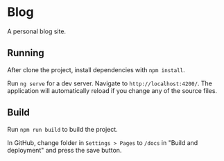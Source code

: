 # Blog

A personal blog site.

## Running

After clone the project, install dependencies with `npm install`. 

Run `ng serve` for a dev server. Navigate to `http://localhost:4200/`. The application will automatically reload if you change any of the source files.

## Build

Run `npm run build` to build the project.

In GitHub, change folder in `Settings > Pages` to `/docs` in "Build and deployment" and press the save button.
